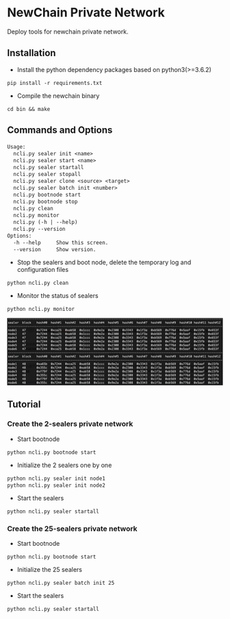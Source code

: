 # NewChain Private Network
Deploy tools for newchain private network.

## Installation

* Install the python dependency packages based on python3(>=3.6.2)
```
pip install -r requirements.txt
```
* Compile the newchain binary
```
cd bin && make
```

## Commands and Options
```
Usage:
  ncli.py sealer init <name>
  ncli.py sealer start <name>
  ncli.py sealer startall
  ncli.py sealer stopall
  ncli.py sealer clone <source> <target>
  ncli.py sealer batch init <number>
  ncli.py bootnode start
  ncli.py bootnode stop
  ncli.py clean
  ncli.py monitor
  ncli.py (-h | --help)
  ncli.py --version
Options:
  -h --help     Show this screen.
  --version     Show version.
```
  
* Stop the sealers and boot node, delete the temporary log and configuration files
```
python ncli.py clean
```

* Monitor the status of sealers
```
python ncli.py monitor
```
![Monitor Screenshot](assets/monitor-screenshot.png)

## Tutorial

### Create the 2-sealers private network

* Start bootnode
```
python ncli.py bootnode start
```

* Initialize the 2 sealers one by one
```
python ncli.py sealer init node1
python ncli.py sealer init node2
```

* Start the sealers
```
python ncli.py sealer startall
```

### Create the 25-sealers private network

* Start bootnode
```
python ncli.py bootnode start
```

* Initialize the 25 sealers
```
python ncli.py sealer batch init 25
```

* Start the sealers
```
python ncli.py sealer startall
```
